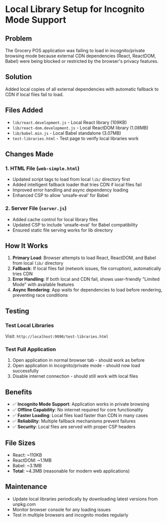 # Local Library Setup for Incognito Mode Support

## Problem
The Grocery POS application was failing to load in incognito/private browsing mode because external CDN dependencies (React, ReactDOM, Babel) were being blocked or restricted by the browser's privacy features.

## Solution
Added local copies of all external dependencies with automatic fallback to CDN if local files fail to load.

## Files Added
- `lib/react.development.js` - Local React library (109KB)
- `lib/react-dom.development.js` - Local ReactDOM library (1.08MB)
- `lib/babel.min.js` - Local Babel standalone (3.07MB)
- `test-libraries.html` - Test page to verify local libraries work

## Changes Made

### 1. HTML File (`web-simple.html`)
- Updated script tags to load from local `lib/` directory first
- Added intelligent fallback loader that tries CDN if local files fail
- Improved error handling and async dependency loading
- Enhanced CSP to allow 'unsafe-eval' for Babel

### 2. Server File (`server.js`)
- Added cache control for local library files
- Updated CSP to include 'unsafe-eval' for Babel compatibility
- Ensured static file serving works for lib directory

## How It Works

1. **Primary Load**: Browser attempts to load React, ReactDOM, and Babel from local `lib/` directory
2. **Fallback**: If local files fail (network issues, file corruption), automatically tries CDN
3. **Error Handling**: If both local and CDN fail, shows user-friendly "Limited Mode" with available features
4. **Async Rendering**: App waits for dependencies to load before rendering, preventing race conditions

## Testing

### Test Local Libraries
Visit: `http://localhost:9090/test-libraries.html`

### Test Full Application
1. Open application in normal browser tab - should work as before
2. Open application in incognito/private mode - should now load successfully
3. Disable internet connection - should still work with local files

## Benefits

- ✅ **Incognito Mode Support**: Application works in private browsing
- ✅ **Offline Capability**: No internet required for core functionality
- ✅ **Faster Loading**: Local files load faster than CDN in many cases
- ✅ **Reliability**: Multiple fallback mechanisms prevent failures
- ✅ **Security**: Local files are served with proper CSP headers

## File Sizes
- React: ~110KB
- ReactDOM: ~1.1MB
- Babel: ~3.1MB
- **Total**: ~4.3MB (reasonable for modern web applications)

## Maintenance
- Update local libraries periodically by downloading latest versions from unpkg.com
- Monitor browser console for any loading issues
- Test in multiple browsers and incognito modes regularly
